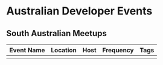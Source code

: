
# Australian Developer Events

## South Australian Meetups

| Event Name | Location | Host | Frequency | Tags |
| ---------- | -------- | ---- | --------- | ---- |
|  |  |  |  |  |
